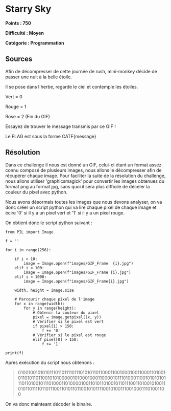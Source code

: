 # Starry Sky
**Points : 750**

**Difficulté : Moyen**

**Catégorie : Programmation**

## Sources

Afin de décompresser de cette journée de rush, mini-monkey décide de passer une nuit à la belle étoile.

Il se pose dans l'herbe, regarde le ciel et contemple les étoiles.


Vert = 0

Rouge = 1

Rose = 2 (Fin du GIF)


Essayez de trouver le message transmis par ce GIF !

Le FLAG est sous la forme CATF{message}

## Résolution

Dans ce challenge il nous est donné un GIF, celui-ci étant un format assez connu composé de plusieurs images, nous allons le décompresser afin de récupérer chaque image. Pour faciliter la suite de la résolution du challenge, nous allons utiliser 'graphicsmagick' pour convertir les images obtenues du format png au format jpg, sans quoi il sera plus difficile de déceler la couleur du pixel avec python.

Nous avons désormais toutes les images que nous devons analyser, on va donc créer un script python qui va lire chaque pixel de chaque image et écire '0' si il y a un pixel vert et '1' si il y a un pixel rouge.

On obtient donc le script python suivant :

```
from PIL import Image

f = ''

for i in range(256):

    if i < 10:
        image = Image.open(f"images/GIF_Frame  {i}.jpg")
    elif i < 100:
        image = Image.open(f"images/GIF_Frame {i}.jpg")
    elif i < 1000:
        image = Image.open(f"images/GIF_Frame{i}.jpg")

    width, height = image.size

    # Parcourir chaque pixel de l'image
    for x in range(width):
        for y in range(height):
            # Obtenir la couleur du pixel
            pixel = image.getpixel((x, y))
            # Vérifier si le pixel est vert
            if pixel[1] > 150:
                f += '0'
            # Vérifier si le pixel est rouge
            elif pixel[0] > 150:
                f += '1'

print(f)
```

Apres exécution du script nous obtenons :
>0100100101010111011011110111010101101100011001000100110001101001011010110110010101000001010001000110000101110100011001010101011101101001011101000110100001001101011010010110111001101001010011010110111101101110011010110110010101111001010011100100011101001100

On va donc mainteant décoder le binaire.
